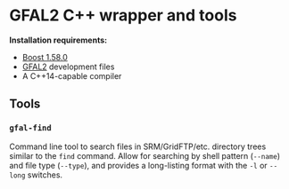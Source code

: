 # GFAL2 C++ wrapper and tools
**Installation requirements:**
 - [Boost 1.58.0](http://www.boost.org/users/history/version_1_58_0.html)
 - [GFAL2](https://dmc.web.cern.ch/projects/gfal-2/home) development files
 - A C++14-capable compiler

## Tools
### `gfal-find`
Command line tool to search files in SRM/GridFTP/etc. directory trees similar to the `find` command. Allow for searching by shell pattern (`--name`) and file type (`--type`), and provides a long-listing format with the `-l` or `--long` switches.
